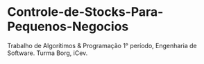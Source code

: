 # Controle-de-Stocks-Para-Pequenos-Negocios
Trabalho de Algorítimos & Programação
1° período, Engenharia de Software. Turma Borg, iCev.
